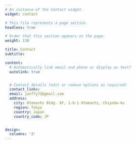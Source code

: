 ```yaml
---
# An instance of the Contact widget.
widget: contact

# This file represents a page section.
headless: true

# Order that this section appears on the page.
weight: 130

title: Contact
subtitle:

content:
  # Automatically link email and phone or display as text?
  autolink: true


  # Contact details (edit or remove options as required)
  contact_links:
  email: junffy73@gmail.com 
  address:
    city: Otemachi Bldg. 6F, 1-6-1 Otemachi, Chiyoda-ku
    region: Tokyo
    country: Japan
    country_code: JP


design:
  columns: '2'
---
```


